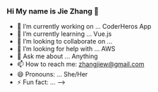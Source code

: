 ### Hi My name is Jie Zhang 👋

- 🔭 I’m currently working on ... CoderHeros App 
- 🌱 I’m currently learning ... Vue.js
- 👯 I’m looking to collaborate on ...
- 🤔 I’m looking for help with ... AWS
- 💬 Ask me about ... Anything
- 📫 How to reach me: zhangjiew@gmail.com
- 😄 Pronouns: ... She/Her
- ⚡ Fun fact: ...
-->
